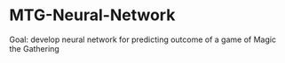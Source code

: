 # MTG-Neural-Network

Goal: develop neural network for predicting outcome of a game of Magic the Gathering
